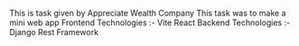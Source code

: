 This is task given by Appreciate Wealth Company
This task was to make a mini web app 
Frontend Technologies :- 
        Vite React
Backend Technologies :-
        Django Rest Framework
